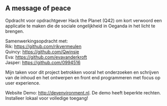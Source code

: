 ## A message of peace
Opdracht voor opdrachtgever Hack the Planet (Q42) om kort verwoord een applicatie te maken die de sociale ongelijkheid in Oeganda in het licht te brengen. 

Samenwerkingsopdracht met:
<br> Rik: https://github.com/rikvermeulen 
<br> Quincy: https://github.com/Qwinsie
<br> Eva: https://github.com/evavanderkroft
<br> Jasper: https://github.com/0994516

Mijn taken voor dit project betrokken vooral het onderzoeken en schrijven van de inhoud en het ontwerpen en front end programmeren met focus op user experience. 

Website Demo: http://devenvironment.nl. De demo heeft beperkte rechten. Installeer lokaal voor volledige toegang!
